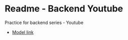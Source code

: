 # Readme - Backend Youtube

Practice for backend series - Youtube
- [Model link](https://mongoosejs.com/docs/validation.html)